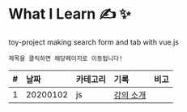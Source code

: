 # What I Learn &#9997; &#10024;
toy-project making search form and tab with vue.js

`제목을 클릭하면 해당페이지로 이동됩니다!`

| #   | 날짜                                                                              | 카테고리     | 기록                                                    | 비고 |
| :-- | :-------------------------------------------------------------------------------- | :----------- | :------------------------------------------------------ | :--- |
| 1 | 20200102 | js | [강의 소개](https://) | |
